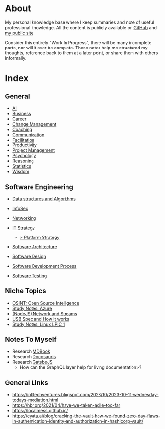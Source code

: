# About

My personal knowledge base where I keep summaries and note of useful professional knowledge.
All the content is publicly available on [GitHub](https://segersian.github.io/knowledge-base/) and [my public site](https://kb.segersian.com)

Consider this entirely "Work In Progress", there will be many incomplete parts, nor will it ever be complete. These notes help me structured my thoughts, reference back to them at a later point, or share them with others informally.

# Index

## General

* [AI](ai/readme.md)
* [Business](business/index.md)
* [Career](career/index.md)
* [Change Management](change-management/index.md)
* [Coaching](coaching/index.md)
* [Communication](communication/index.md)
* [Facilitation](facilitation/index.md)
* [Productivity](productivity/index.md)
* [Project Management](project-management/index.md)
* [Psychology](psychology/index.md)
* [Reasoning](reasoning/index.md)
* [Statistics](statistics/index.md)
* [Wisdom](wisdom.md)

## Software Engineering

* [Data structures and Algorithms](data-struct-algo/index.md)
* [InfoSec](infosec/index.md)
* [Networking](network/index.md)

* [IT Strategy](it-strategy/index.md)
  * [> Platform Strategy](it-strategy/platform-strategy/index.md)

* [Software Architecture](software-architecture/index.md)
* [Software Design](software-design/index.md)
* [Software Development Process](software-development-process/index.md)
* [Software Testing](software-testing/index.md)

## Niche Topics

* [OSINT: Open Source Intelligence](osint/index.md)
* [Study Notes: Azure](azure/index.md)
* [(NodeJS) Network and Streams](nodejs-streams-and-networking/index.md)
* [USB Spec and How it works](usb-spec/index.md)
* [Study Notes: Linux LPIC 1](linux-lpic-1/index.md)

## Notes To Myself

* Research [MDBook](https://rust-lang.github.io/mdBook/)
* Research [Docosauris](https://docusaurus.io/)
* Research [GatsbeJS](https://www.gatsbyjs.com/)
  * How can the GraphQL layer help for living documentation>?

## General Links

* https://intltechventures.blogspot.com/2023/10/2023-10-11-wednesday-todays-mediation.html
* https://hbr.org/2021/04/have-we-taken-agile-too-far
* https://localmess.github.io/
* https://cyata.ai/blog/cracking-the-vault-how-we-found-zero-day-flaws-in-authentication-identity-and-authorization-in-hashicorp-vault/
